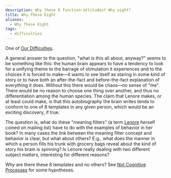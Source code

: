 ```yaml
---
description: Why these 8 function-attitudes? Why eight?
title: Why These Eight
aliases:
  - Why These Eight
tags:
  - difficulties
---
```


One of [Our Difficulties](../../our-difficulties).

A general answer to the question, "what is this all about, anyway?" seems to be something like this: the human brain appears to have a tendency to look for a unifying theme to the barrage of stimulation it experiences and to the choices it is forced to make—it wants to see itself as staring in some kind of story or to have both an after-the-fact and before-the-fact explanation of everything it does. Without this there would be chaos—no sense of "me". There would be no reason to choose one thing over another, and thus no differentiation among the human species. The claim that Lenore makes, or at least could make, is that this autobiography the brain writes tends to conform to one of 8 templates in any given person, which would be an exciting discovery, if true.

The question is, what do these "meaning filters" (a term [Lenore](../../typologists/lenore-thomson) herself coined on mailing list) have to do with the examples of behavior in her book? In many cases the link between the meaning filter concept and behavior is clear, but what about others? E.g., what does the manner in which a person fills his trunk with grocery bags reveal about the kind of story his brain is spinning? Is Lenore really dealing with two different subject matters, interesting for different reasons?

Why are there these 8 templates and no others? See [Not Cognitive Processes](../../exegeses/not-personality/not-cognitive-processes) for some hypotheses.
